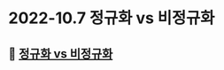 # 2022-10.7 정규화 vs 비정규화

## 🎯 [정규화 vs 비정규화](https://velog.io/@phc09188/DB-%EC%A0%95%EA%B7%9C%ED%99%94-vs-%EB%B9%84%EC%A0%95%EA%B7%9C%ED%99%94)